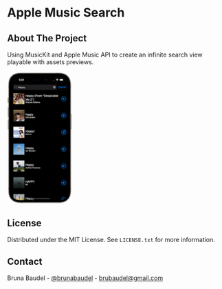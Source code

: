 # Apple Music Search

<!-- ABOUT THE PROJECT -->
## About The Project

Using MusicKit and Apple Music API to create an infinite search view playable with assets previews.

<img src="https://github.com/brunabaudel/appleMusicSearch/blob/main/screenshots/applemusic.png" width=30% height=30%>

<!-- LICENSE -->
## License

Distributed under the MIT License. See `LICENSE.txt` for more information.

<!-- CONTACT -->
## Contact

Bruna Baudel - [@brunabaudel](https://twitter.com/brunabaudel) - brubaudel@gmail.com
